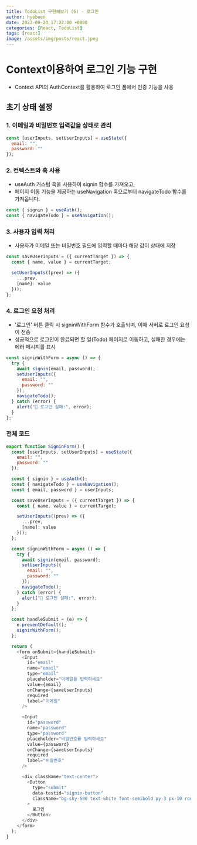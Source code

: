 ```yaml
---
title: TodoList 구현해보기 (6) - 로그인
author: hyebeen
date: 2023-09-23 17:22:00 +0800
categories: [React, TodoList]
tags: [react]
image: /assets/img/posts/react.jpeg
---
```


# Context이용하여 로그인 기능 구현

- Context API의 AuthContext를 활용하여 로그인 폼에서 인증 기능을 사용

## 초기 상태 설정

### 1. 이메일과 비밀번호 입력값을 상태로 관리

```js
const [userInputs, setUserInputs] = useState({
  email: "",
  password: ""
});
```

### 2. 컨텍스트와 훅 사용

- useAuth 커스텀 훅을 사용하여 signin 함수를 가져오고,
- 페이지 이동 기능을 제공하는 useNavigation 훅으로부터 navigateTodo 함수를 가져옵니다.

```js
const { signin } = useAuth();
const { navigateTodo } = useNavigation();
```

### 3. 사용자 입력 처리

- 사용자가 이메일 또는 비밀번호 필드에 입력할 때마다 해당 값이 상태에 저장

```js
const saveUserInputs = ({ currentTarget }) => {
  const { name, value } = currentTarget;

  setUserInputs((prev) => ({
    ...prev,
    [name]: value
  }));
};
```

### 4. 로그인 요청 처리

- '로그인' 버튼 클릭 시 signinWithForm 함수가 호출되며, 이때 서버로 로그인 요청이 전송
- 성공적으로 로그인이 완료되면 할 일(Todo) 페이지로 이동하고, 실패한 경우에는 에러 메시지를 표시

```js
const signinWithForm = async () => {
  try {
    await signin(email, password);
    setUserInputs({
      email: "",
      password: ""
    });
    navigateTodo();
  } catch (error) {
    alert("🚫 로그인 실패:", error);
  }
};
```

### 전체 코드

```js
export function SigninForm() {
  const [userInputs, setUserInputs] = useState({
    email: "",
    password: ""
  });

  const { signin } = useAuth();
  const { navigateTodo } = useNavigation();
  const { email, password } = userInputs;

  const saveUserInputs = ({ currentTarget }) => {
    const { name, value } = currentTarget;

    setUserInputs((prev) => ({
      ...prev,
      [name]: value
    }));
  };

  const signinWithForm = async () => {
    try {
      await signin(email, password);
      setUserInputs({
        email: "",
        password: ""
      });
      navigateTodo();
    } catch (error) {
      alert("🚫 로그인 실패:", error);
    }
  };

  const handleSubmit = (e) => {
    e.preventDefault();
    signinWithForm();
  };

  return (
    <form onSubmit={handleSubmit}>
      <Input
        id="email"
        name="email"
        type="email"
        placeholder="이메일을 입력하세요"
        value={email}
        onChange={saveUserInputs}
        required
        label="이메일"
      />

      <Input
        id="password"
        name="password"
        type="password"
        placeholder="비밀번호를 입력하세요"
        value={password}
        onChange={saveUserInputs}
        required
        label="비밀번호"
      />

      <div className="text-center">
        <Button
          type="submit"
          data-testid="signin-button"
          className="bg-sky-500 text-white font-semibold py-3 px-10 rounded-lg hover:bg-sky-600 focus:ring focus:ring-sky-200 dark:focus:ring-yellow-400"
        >
          로그인
        </Button>
      </div>
    </form>
  );
}
```
